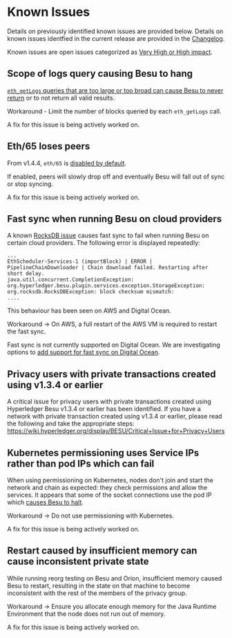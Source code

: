 # Known Issues 

Details on previously identified known issues are provided below. Details on known issues identfied 
in the current release are provided in the [Changelog](CHANGELOG.md).

Known issues are open issues categorized as [Very High or High impact](https://wiki.hyperledger.org/display/BESU/Defect+Prioritisation+Policy). 

## Scope of logs query causing Besu to hang

[`eth_getLogs` queries that are too large or too broad can cause Besu to never return](https://github.com/hyperledger/besu/issues/944) or to not return all valid results. 

Workaround - Limit the number of blocks queried by each `eth_getLogs` call.

A fix for this issue is being actively worked on.

## Eth/65 loses peers 

From v1.4.4, `eth/65` is [disabled by default](https://github.com/hyperledger/besu/pull/741). 

If enabled, peers will slowly drop off and eventually Besu will fall out of sync or stop syncing.

A fix for this issue is being actively worked on. 

## Fast sync when running Besu on cloud providers  

A known [RocksDB issue](https://github.com/facebook/rocksdb/issues/6435) causes fast sync to fail 
when running Besu on certain cloud providers. The following error is displayed repeatedly: 

```
...
EthScheduler-Services-1 (importBlock) | ERROR | PipelineChainDownloader | Chain download failed. Restarting after short delay.
java.util.concurrent.CompletionException: org.hyperledger.besu.plugin.services.exception.StorageException: org.rocksdb.RocksDBException: block checksum mismatch:
....
```

This behaviour has been seen on AWS and Digital Ocean. 

Workaround -> On AWS, a full restart of the AWS VM is required to restart the fast sync. 

Fast sync is not currently supported on Digital Ocean. We are investigating options to 
[add support for fast sync on Digital Ocean](https://github.com/hyperledger/besu/issues/591). 

## Privacy users with private transactions created using v1.3.4 or earlier 

A critical issue for privacy users with private transactions created using Hyperledger Besu v1.3.4 
or earlier has been identified. If you have a network with private transaction created using v1.3.4 
or earlier, please read the following and take the appropriate steps: 
https://wiki.hyperledger.org/display/BESU/Critical+Issue+for+Privacy+Users 

## Kubernetes permissioning uses Service IPs rather than pod IPs which can fail

When using permissioning on Kubernetes, nodes don't join and start the network and chain as expected: they check permissions and allow the services. It appears that some of the socket connections use the pod IP which [causes Besu to halt](https://github.com/hyperledger/besu/issues/1190). 

Workaround -> Do not use permissioning with Kubernetes. 

A fix for this issue is being actively worked on. 

## Restart caused by insufficient memory can cause inconsistent private state

While running reorg testing on Besu and Orion, insufficient memory caused Besu to restart, resulting in the state on that machine to become inconsistent with the rest of the members of the privacy group. 

Workaround -> Ensure you allocate enough memory for the Java Runtime Environment that the node does not run out of memory.

A fix for this issue is being actively worked on. 
